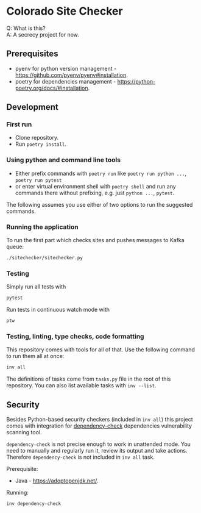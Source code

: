 # Colorado Site Checker

Q: What is this?  
A: A secrecy project for now.

## Prerequisites

* pyenv for python version management - <https://github.com/pyenv/pyenv#installation>.
* poetry for dependencies management - <https://python-poetry.org/docs/#installation>.

## Development

### First run

* Clone repository.
* Run `poetry install`.

### Using python and command line tools

* Either prefix commands with `poetry run` like `poetry run python ...`, `poetry run pytest`
* or enter virtual environment shell with `poetry shell` and run any commands there without
prefixing, e.g. just `python ...`, `pytest`.

The following assumes you use either of two options to run the suggested commands.

### Running the application

To run the first part which checks sites and pushes messages to Kafka queue:

```bash
./sitechecker/sitechecker.py
```

### Testing

Simply run all tests with

```bash
pytest
```

Run tests in continuous watch mode with

```bash
ptw
```

### Testing, linting, type checks, code formatting

This repository comes with tools for all of that.
Use the following command to run them all at once:

```bash
inv all
```

The definitions of tasks come from `tasks.py` file in the root of this repository. You can also
list available tasks with `inv --list`.

## Security

Besides Python-based security checkers (included in `inv all`) this project comes with integration
for [dependency-check](https://pypi.org/project/dependency-check/) dependencies vulnerability
scanning tool.

`dependency-check` is not precise enough to work in unattended mode. You need to manually and
regularly run it, review its output and take actions. Therefore `dependency-check` is not included
in `inv all` task.

Prerequisite:

* Java - <https://adoptopenjdk.net/>.

Running:

```bash
inv dependency-check
```
